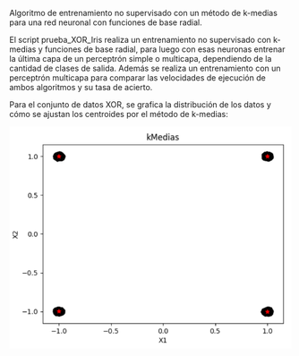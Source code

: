 Algoritmo de entrenamiento no supervisado con un método de k-medias para una red neuronal con funciones de base radial.

El script prueba_XOR_Iris realiza un entrenamiento no supervisado con k-medias y funciones de base radial, para luego con esas neuronas entrenar la última capa de un
perceptrón simple o multicapa, dependiendo de la cantidad de clases de salida. 
Además se realiza un entrenamiento con un perceptrón multicapa para comparar las velocidades de ejecución de ambos algoritmos y su tasa de acierto.

Para el conjunto de datos XOR, se grafica la distribución de los datos y cómo se ajustan los centroides por el método de k-medias:

![Image text](https://github.com/marcoscecotti/RBF/blob/main/datos/k-medias.png)
